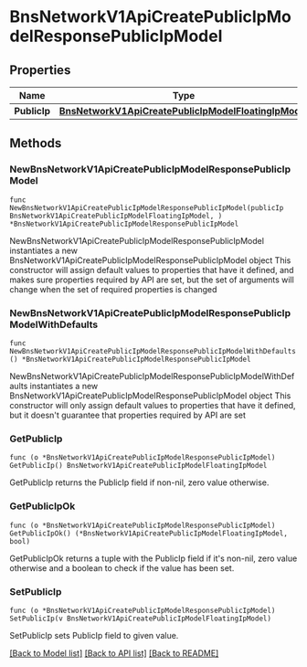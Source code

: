 # BnsNetworkV1ApiCreatePublicIpModelResponsePublicIpModel

## Properties

Name | Type | Description | Notes
------------ | ------------- | ------------- | -------------
**PublicIp** | [**BnsNetworkV1ApiCreatePublicIpModelFloatingIpModel**](BnsNetworkV1ApiCreatePublicIpModelFloatingIpModel.md) |  | 

## Methods

### NewBnsNetworkV1ApiCreatePublicIpModelResponsePublicIpModel

`func NewBnsNetworkV1ApiCreatePublicIpModelResponsePublicIpModel(publicIp BnsNetworkV1ApiCreatePublicIpModelFloatingIpModel, ) *BnsNetworkV1ApiCreatePublicIpModelResponsePublicIpModel`

NewBnsNetworkV1ApiCreatePublicIpModelResponsePublicIpModel instantiates a new BnsNetworkV1ApiCreatePublicIpModelResponsePublicIpModel object
This constructor will assign default values to properties that have it defined,
and makes sure properties required by API are set, but the set of arguments
will change when the set of required properties is changed

### NewBnsNetworkV1ApiCreatePublicIpModelResponsePublicIpModelWithDefaults

`func NewBnsNetworkV1ApiCreatePublicIpModelResponsePublicIpModelWithDefaults() *BnsNetworkV1ApiCreatePublicIpModelResponsePublicIpModel`

NewBnsNetworkV1ApiCreatePublicIpModelResponsePublicIpModelWithDefaults instantiates a new BnsNetworkV1ApiCreatePublicIpModelResponsePublicIpModel object
This constructor will only assign default values to properties that have it defined,
but it doesn't guarantee that properties required by API are set

### GetPublicIp

`func (o *BnsNetworkV1ApiCreatePublicIpModelResponsePublicIpModel) GetPublicIp() BnsNetworkV1ApiCreatePublicIpModelFloatingIpModel`

GetPublicIp returns the PublicIp field if non-nil, zero value otherwise.

### GetPublicIpOk

`func (o *BnsNetworkV1ApiCreatePublicIpModelResponsePublicIpModel) GetPublicIpOk() (*BnsNetworkV1ApiCreatePublicIpModelFloatingIpModel, bool)`

GetPublicIpOk returns a tuple with the PublicIp field if it's non-nil, zero value otherwise
and a boolean to check if the value has been set.

### SetPublicIp

`func (o *BnsNetworkV1ApiCreatePublicIpModelResponsePublicIpModel) SetPublicIp(v BnsNetworkV1ApiCreatePublicIpModelFloatingIpModel)`

SetPublicIp sets PublicIp field to given value.



[[Back to Model list]](../README.md#documentation-for-models) [[Back to API list]](../README.md#documentation-for-api-endpoints) [[Back to README]](../README.md)


